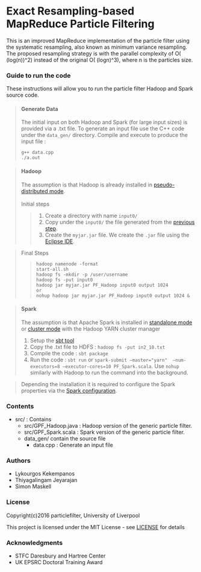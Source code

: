 # Exact Resampling-based MapReduce Particle Filtering

This is an improved MapReduce implementation of the particle filter using the systematic resampling,
also known as minimum variance resampling. The proposed resampling strategy is with the parallel complexity
of O( (log(n))^2) instead of the original O( (logn)^3), where n is the particles size.

### Guide to run the code
These instructions will allow you to run the particle filter Hadoop and Spark source code.

> #### Generate Data
> The initial input on both Hadoop and Spark (for large input sizes) is provided via a .txt file.
> To generate an input file use the C++ code under the ```data_gen/``` directory. Compile and execute to produce the input file : 
> ```ubuntu
> g++ data.cpp
> ./a.out
> ```

> #### Hadoop
> The assumption is that Hadoop is already installed in [pseudo-distributed mode](http://hadoop.apache.org/docs/stable/hadoop-project-dist/hadoop-common/SingleCluster.html). <br/><br/>
> Initial steps
>> 1. Create a directory with name ```input0/```
>> 2. Copy under the ```input0/``` the file generated from the [previous step](https://github.com/particlefilter/mrpf#generate-data).
>> 3. Create the ```myjar.jar``` file. We create the ```.jar``` file using the [Eclipse IDE](https://eclipse.org/downloads/).

> Final Steps
>> ```hadoop
>> hadoop namenode -format
>> start-all.sh
>> hadoop fs -mkdir -p /user/username
>> hadoop fs -put input0
>> hadoop jar myjar.jar PF_Hadoop input0 output 1024
>> or
>> nohup hadoop jar myjar.jar PF_Hadoop input0 output 1024 &

> #### Spark
> The assumption is that Apache Spark is installed in [standalone mode](http://spark.apache.org/docs/latest/spark-standalone.html#spark-standalone-mode) or [cluster mode](http://spark.apache.org/docs/latest/cluster-overview.html) with the Hadoop YARN  cluster manager
>  1. Setup the [sbt tool](http://spark.apache.org/docs/latest/quick-start.html#self-contained-applications)
>  2. Copy the .txt file to HDFS : ```hadoop fs -put in2_10.txt```
>  3. Compile the code :  ```sbt package```
>  4. Run the code : ```sbt run``` or ```spark-submit –master="yarn"  –num-executors=8 –executor-cores=10 PF_Spark.scala```. Use ```nohup``` similarly with Hadoop to
> run the command into the background.

>  Depending the installation it is required to configure the Spark properties via the [Spark configuration](http://spark.apache.org/docs/latest/configuration.html#spark-configuration).
### Contents

- src/ : Contains 
  - src/GPF_Hadoop.java : Hadoop version of the generic particle filter.
  - src/GPF_Spark.scala : Spark version of the generic particle filter.
  - data_gen/ contain the source file
    - data.cpp : Generate an input file	

### Authors

- Lykourgos Kekempanos
- Thiyagalingam Jeyarajan
- Simon Maskell
  
### License

Copyright(c)2016 particlefilter, University of Liverpool

This project is licensed under the MIT License - see [LICENSE](https://github.com/particlefilter/mrpf/blob/master/LICENSE) for details

### Acknowledgments

- STFC Daresbury and Hartree Center
- UK EPSRC Doctoral Training Award
